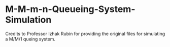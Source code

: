 # M-M-m-n-Queueing-System-Simulation
Credits to Professor Izhak Rubin for providing the original files for simulating a
M/M/1 queing system.
